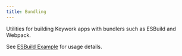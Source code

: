 ```yaml
---
title: Bundling
---
```


Utilities for building Keywork apps with bundlers such as ESBuild and Webpack.

See [ESBuild Example](https://github.com/nirrius/keywork-starter-kit) for usage details.
